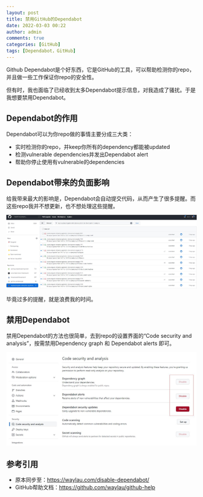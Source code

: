 ```yaml
---
layout: post
title: 禁用GitHub的Dependabot
date: 2022-03-03 00:22
author: admin
comments: true
categories: [GitHub]
tags: [Dependabot，GitHub]
---
```



Github Dependabot是个好东西，它是GitHub的工具，可以帮助检测你的repo， 并且做一些工作保证你repo的安全性。

但有时，我也面临了已经收到太多Dependabot提示信息，对我造成了骚扰。于是我想要禁用Dependabot。

<!-- more -->

## Dependabot的作用


Dependabot可以为你repo做的事情主要分成三大类：

* 实时检测你的repo，并keep你所有的dependency都能被updated
* 检测vulnerable dependencies并发出Dependabot alert
* 帮助你停止使用有vulnerable的dependencies






## Dependabot带来的负面影响



给我带来最大的影响是，Dependabot会自动提交代码，从而产生了很多提醒。而这些repo我并不想更新，也不想处理这些提醒。


![](../images/post/20220303-dependabot-001.jpg)


毕竟过多的提醒，就是浪费我的时间。


## 禁用Dependabot

禁用Dependabot的方法也很简单，去到repo的设置界面的“Code security and analysis”，按需禁用Dependency graph 和 Dependabot alerts 即可。




![](../images/post/20220303-dependabot-002.jpg)

## 参考引用

* 原本同步至：<https://waylau.com/disable-dependabot/>
* GitHub帮助文档：<https://github.com/waylau/github-help>